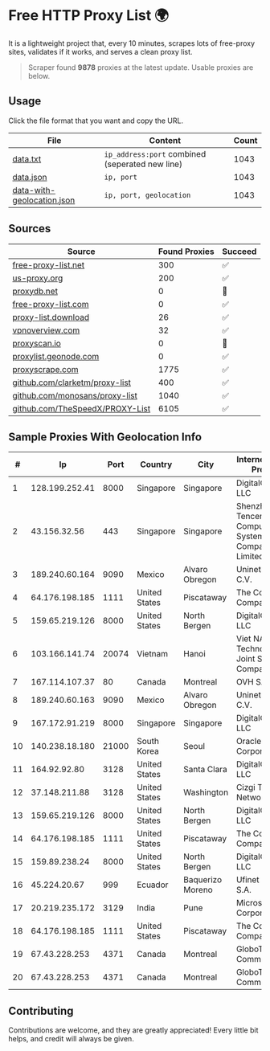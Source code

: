 
# Free HTTP Proxy List 🌍

It is a lightweight project that, every 10 minutes, scrapes lots of free-proxy sites, validates if it works, and serves a clean proxy list.


> Scraper found **9878** proxies at the latest update. Usable proxies are below.

## Usage

Click the file format that you want and copy the URL.


|File|Content|Count|
|----|-------|-----|
|[data.txt](https://raw.githubusercontent.com/themiralay/Proxy-List-World/master/data.txt)|`ip_address:port` combined (seperated new line)|1043|
|[data.json](https://raw.githubusercontent.com/themiralay/Proxy-List-World/master/data.json)|`ip, port`|1043|
|[data-with-geolocation.json](https://raw.githubusercontent.com/themiralay/Proxy-List-World/master/data-with-geolocation.json)|`ip, port, geolocation`|1043|

## Sources

|Source|Found Proxies|Succeed|
|------|-------------|-------|
|[free-proxy-list.net](https://free-proxy-list.net)|300|✅|
|[us-proxy.org](https://www.us-proxy.org)|200|✅|
|[proxydb.net](http://proxydb.net)|0|🚫|
|[free-proxy-list.com](https://free-proxy-list.com/?page=&port=&type%5B%5D=http&type%5B%5D=https&up_time=0&search=Search)|0|✅|
|[proxy-list.download](https://www.proxy-list.download/HTTP)|26|✅|
|[vpnoverview.com](https://vpnoverview.com/privacy/anonymous-browsing/free-proxy-servers)|32|✅|
|[proxyscan.io](https://www.proxyscan.io)|0|🚫|
|[proxylist.geonode.com](https://proxylist.geonode.com/api/proxy-list?limit=300&page=1&sort_by=lastChecked&sort_type=desc&protocols=http,https)|0|✅|
|[proxyscrape.com](https://api.proxyscrape.com/v2/?request=displayproxies&protocol=http&timeout=10000&country=all&ssl=all&anonymity=all)|1775|✅|
|[github.com/clarketm/proxy-list](https://raw.githubusercontent.com/clarketm/proxy-list/master/proxy-list-raw.txt)|400|✅|
|[github.com/monosans/proxy-list](https://raw.githubusercontent.com/monosans/proxy-list/main/proxies/http.txt)|1040|✅|
|[github.com/TheSpeedX/PROXY-List](https://raw.githubusercontent.com/TheSpeedX/PROXY-List/master/http.txt)|6105|✅|


## Sample Proxies With Geolocation Info

|#|Ip|Port|Country|City|Internet Service Provider|
|-|--|----|-------|----|-------------------------|
|1|128.199.252.41|8000|Singapore|Singapore|DigitalOcean, LLC|
|2|43.156.32.56|443|Singapore|Singapore|Shenzhen Tencent Computer Systems Company Limited|
|3|189.240.60.164|9090|Mexico|Alvaro Obregon|Uninet S.A. de C.V.|
|4|64.176.198.185|1111|United States|Piscataway|The Constant Company, LLC|
|5|159.65.219.126|8000|United States|North Bergen|DigitalOcean, LLC|
|6|103.166.141.74|20074|Vietnam|Hanoi|Viet NAM Cloud Technology Joint Stock Company|
|7|167.114.107.37|80|Canada|Montreal|OVH SAS|
|8|189.240.60.163|9090|Mexico|Alvaro Obregon|Uninet S.A. de C.V.|
|9|167.172.91.219|8000|Singapore|Singapore|DigitalOcean, LLC|
|10|140.238.18.180|21000|South Korea|Seoul|Oracle Corporation|
|11|164.92.92.80|3128|United States|Santa Clara|DigitalOcean, LLC|
|12|37.148.211.88|3128|United States|Washington|Cizgi Telekom Network|
|13|159.65.219.126|8000|United States|North Bergen|DigitalOcean, LLC|
|14|64.176.198.185|1111|United States|Piscataway|The Constant Company, LLC|
|15|159.89.238.24|8000|United States|North Bergen|DigitalOcean, LLC|
|16|45.224.20.67|999|Ecuador|Baquerizo Moreno|Ufinet Panama S.A.|
|17|20.219.235.172|3129|India|Pune|Microsoft Corporation|
|18|64.176.198.185|1111|United States|Piscataway|The Constant Company, LLC|
|19|67.43.228.253|4371|Canada|Montreal|GloboTech Communications|
|20|67.43.228.253|4371|Canada|Montreal|GloboTech Communications|



## Contributing

Contributions are welcome, and they are greatly appreciated! Every
little bit helps, and credit will always be given.

